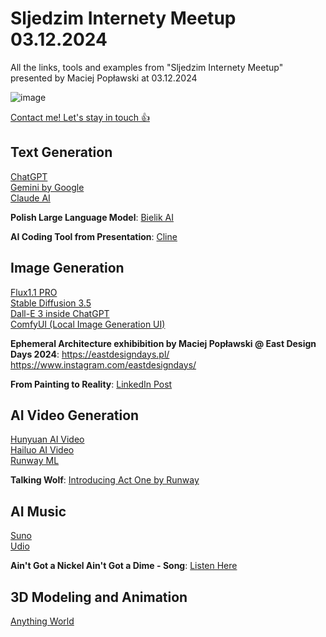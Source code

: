 
# Sljedzim Internety Meetup 03.12.2024
All the links, tools and examples from "Sljedzim Internety Meetup" presented by Maciej Popławski at 03.12.2024

![image](https://github.com/user-attachments/assets/59835025-33ad-4543-8548-3771fe009481)

[Contact me! Let's stay in touch 👍](https://www.linkedin.com/in/maciej-pop%C5%82awski-44206a191/)  


## Text Generation

[ChatGPT](https://chatgpt.com/)  
[Gemini by Google](https://gemini.google.com/)  
[Claude AI](https://claude.ai/)  

**Polish Large Language Model**: [Bielik AI](https://bielik.ai/)  

**AI Coding Tool from Presentation**: [Cline](https://github.com/cline/cline)


## Image Generation

[Flux1.1 PRO](https://fal.ai/models/fal-ai/flux-pro/v1.1)  
[Stable Diffusion 3.5](https://stability.ai/news/introducing-stable-diffusion-3-5)  
[Dall-E 3 inside ChatGPT](https://chatgpt.com/)  
[ComfyUI (Local Image Generation UI)](https://github.com/comfyanonymous/ComfyUI)  

**Ephemeral Architecture exhibibition by Maciej Popławski @ East Design Days 2024**: 
https://eastdesigndays.pl/
https://www.instagram.com/eastdesigndays/

**From Painting to Reality**: [LinkedIn Post](https://www.linkedin.com/posts/martin-nebelong_aiart-digitalhumans-creativetech-activity-7249698376525508608-W0cY?utm_source=share&utm_medium=member_desktop)


## AI Video Generation

[Hunyuan AI Video](https://aivideo.hunyuan.tencent.com/)  
[Hailuo AI Video](https://hailuoai.video/)  
[Runway ML](https://runwayml.com/)  

**Talking Wolf**: [Introducing Act One by Runway](https://runwayml.com/research/introducing-act-one)


## AI Music

[Suno](https://suno.com/)  
[Udio](https://www.udio.com/)  

**Ain't Got a Nickel Ain't Got a Dime - Song**: [Listen Here](https://suno.com/song/f275d9ac-5a62-4bbe-baf9-3fa10e0332f4)


## 3D Modeling and Animation

[Anything World](https://anything.world/)

